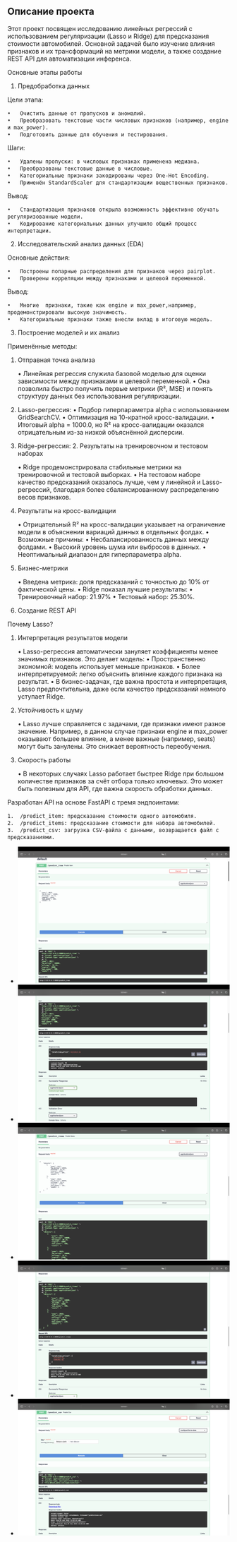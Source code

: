 ## Описание проекта ##

Этот проект посвящен исследованию линейных регрессий с использованием регуляризации (Lasso и Ridge) для предсказания стоимости автомобилей. Основной задачей было изучение влияния признаков и их трансформаций на метрики модели, а также создание REST API для автоматизации инференса.

Основные этапы работы

1. Предобработка данных

Цели этапа:

	•	Очистить данные от пропусков и аномалий.
	•	Преобразовать текстовые части числовых признаков (например, engine и max_power).
	•	Подготовить данные для обучения и тестирования.

Шаги:

	•	Удалены пропуски: в числовых признаках применена медиана.
	•	Преобразованы текстовые данные в числовые.
	•	Категориальные признаки закодированы через One-Hot Encoding.
	•	Применён StandardScaler для стандартизации вещественных признаков.

Вывод:

	•	Стандартизация признаков открыла возможность эффективно обучать регуляризованные модели.
	•	Кодирование категориальных данных улучшило общий процесс интерпретации.

2. Исследовательский анализ данных (EDA)

Основные действия:

	•	Построены попарные распределения для признаков через pairplot.
	•	Проверены корреляции между признаками и целевой переменной.

Вывод:

	•	Многие  признаки, такие как engine и max_power,например,  продемонстрировали высокую значимость.
	•	Категориальные признаки также внесли вклад в итоговую модель.

3. Построение моделей и их анализ

Применённые методы:

1. Отправная точка анализа

	•	Линейная регрессия служила базовой моделью для оценки зависимости между признаками и целевой переменной.
	•	Она позволила быстро получить первые метрики (R², MSE) и понять структуру данных без использования регуляризации.

2.	Lasso-регрессия:
	•	Подбор гиперпараметра alpha с использованием GridSearchCV.
	•	Оптимизация на 10-кратной кросс-валидации.
	•	Итоговый alpha = 1000.0, но R² на кросс-валидации оказался отрицательным из-за низкой объяснённой дисперсии.
	
3.	Ridge-регрессия:
	2. Результаты на тренировочном и тестовом наборах

	•	Ridge продемонстрировала стабильные метрики на тренировочной и тестовой выборках.
	•	На тестовом наборе качество предсказаний оказалось лучше, чем у линейной и Lasso-регрессий, благодаря более сбалансированному распределению весов признаков.

3. Результаты на кросс-валидации

	•	Отрицательный R² на кросс-валидации указывает на ограничение модели в объяснении вариаций данных в отдельных фолдах.
	•	Возможные причины:
	•	Несбалансированность данных между фолдами.
	•	Высокий уровень шума или выбросов в данных.
	•	Неоптимальный диапазон для гиперпараметра alpha.


4. Бизнес-метрики

	•	Введена метрика: доля предсказаний с точностью до 10% от фактической цены.
	•	Ridge показал лучшие результаты:
	•	Тренировочный набор: 21.97%
	•	Тестовый набор: 25.30%.

5. Создание REST API

Почему Lasso?

1. Интерпретация результатов модели

	•	Lasso-регрессия автоматически зануляет коэффициенты менее значимых признаков. Это делает модель:
	•	Пространственно экономной: модель использует меньше признаков.
	•	Более интерпретируемой: легко объяснить влияние каждого признака на результат.
	•	В бизнес-задачах, где важна простота и интерпретация, Lasso предпочтительна, даже если качество предсказаний немного уступает Ridge.

2. Устойчивость к шуму

	•	Lasso лучше справляется с задачами, где признаки имеют разное значение. Например, в данном случае признаки engine и max_power оказывают большее влияние, а менее важные (например, seats) могут быть занулены. Это снижает вероятность переобучения.


3. Скорость работы

	•	В некоторых случаях Lasso работает быстрее Ridge при большом количестве признаков за счёт отбора только ключевых. Это может быть полезным для API, где важна скорость обработки данных.

Разработан API на основе FastAPI с тремя эндпоинтами:

	1.	/predict_item: предсказание стоимости одного автомобиля.
	2.	/predict_items: предсказание стоимости для набора автомобилей.
	3.	/predict_csv: загрузка CSV-файла с данными, возвращается файл с предсказаниями.





- ![Снимок экрана 2024-12-03 в 21.09.01](images/Снимок%20экрана%202024-12-03%20в%2021.09.01.png)
- ![Снимок экрана 2024-12-03 в 21.09.13](images/Снимок%20экрана%202024-12-03%20в%2021.09.13.png)
- ![Снимок экрана 2024-12-03 в 21.09.24](images/Снимок%20экрана%202024-12-03%20в%2021.09.24.png)
- ![Снимок экрана 2024-12-03 в 21.09.31](images/Снимок%20экрана%202024-12-03%20в%2021.09.31.png)
- ![Снимок экрана 2024-12-03 в 21.09.45](images/Снимок%20экрана%202024-12-03%20в%2021.09.45.png)
